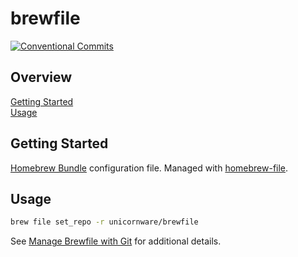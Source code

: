 # brewfile

[![Conventional Commits](https://img.shields.io/badge/Conventional%20Commits-1.0.0-yellow.svg)](https://conventionalcommits.org)

## Overview

[Getting Started](#getting-started)\
[Usage](#usage)

## Getting Started

[Homebrew Bundle][1] configuration file. Managed with [homebrew-file][2].

## Usage

```zsh
brew file set_repo -r unicornware/brewfile
```

See [Manage Brewfile with Git][3] for additional details.

[1]: https://github.com/Homebrew/homebrew-bundle
[2]: https://github.com/rcmdnk/homebrew-file
[3]:
    https://homebrew-file.readthedocs.io/en/latest/usage.html#manage-brewfile-with-git
